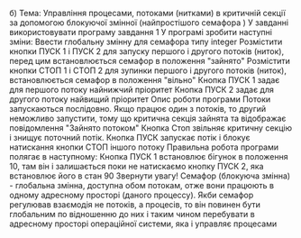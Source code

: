 б) Тема: Управління процесами, потоками (нитками) в критичній секції за допомогою блокуючої змінної (найпростішого семафора )
У завданні використовувати програму завдання 1
У програмі зробити наступні зміни:
Ввести глобальну змінну для семафора типу integer
Розмістити кнопки ПУСК 1 і ПУСК 2 для запуску першого і другого потоків (ниток), перед цим встановлюється семафор в положення "зайнято"
Розмістити кнопки СТОП 1 і СТОП 2 для зупинки першого і другого потоків (ниток), встановлюється семафор в положення "вільно"
Кнопка ПУСК 1 задає для першого потоку найнижчий пріоритет
Кнопка ПУСК 2 задає для другого потоку найвищий пріоритет
Опис роботи програми
Потоки запускаються послідовно. Якщо працює один з потоків, то другий неможливо запустити, тому що критична секція зайнята та відображає повідомлення "Зайнято потоком"
Кнопка Стоп звільняє критичну секцію і знищує поточний потік.
Кнопка ПУСК запускає потік і блокує натискання кнопки СТОП іншого потоку
Правильна робота програми полягає в наступному: Кнопка ПУСК 1 встановлює бігунок в положення 10, там він і залишається поки не натискаємо кнопку ПУСК 2, яка встановлює його в стан 90
Звернути увагу! Семафор (блокуюча змінна) - глобальна змінна, доступна обом потокам, отже вони працюють в одному адресному просторі (даного процессу).
Якби семафор регулював взаємодія не потоків, а процесів, то він повинен бути глобальним по відношенню до них і таким чином перебувати в адресному просторі операційної системи, яка і управляє процесами
